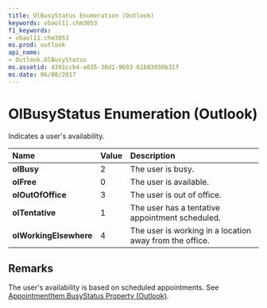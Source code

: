 ```yaml
---
title: OlBusyStatus Enumeration (Outlook)
keywords: vbaol11.chm3053
f1_keywords:
- vbaol11.chm3053
ms.prod: outlook
api_name:
- Outlook.OlBusyStatus
ms.assetid: 4391ccb4-a035-30d1-9693-61b83050b31f
ms.date: 06/08/2017
---
```



# OlBusyStatus Enumeration (Outlook)

Indicates a user's availability.



|Name|Value|Description|
|:-----|:-----|:-----|
| **olBusy**|2|The user is busy.|
| **olFree**|0|The user is available.|
| **olOutOfOffice**|3|The user is out of office.|
| **olTentative**|1|The user has a tentative appointment scheduled.|
| **olWorkingElsewhere**|4|The user is working in a location away from the office.|

## Remarks

The user's availability is based on scheduled appointments. See [AppointmentItem.BusyStatus Property (Outlook)](Outlook.AppointmentItem.BusyStatus.md).


